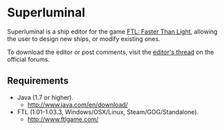 Superluminal
============

Superluminal is a ship editor for the game [FTL: Faster Than Light](http://www.ftlgame.com/), allowing the user to design new ships, or modify existing ones.

To download the editor or post comments, visit the [editor's thread](http://www.ftlgame.com/forum/viewtopic.php?f=12&t=11251) on the official forums.


Requirements
------------
* Java (1.7 or higher).
    * http://www.java.com/en/download/
* FTL (1.01-1.03.3, Windows/OSX/Linux, Steam/GOG/Standalone).
    * http://www.ftlgame.com/
